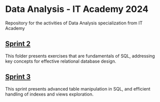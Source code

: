# Data Analysis - IT Academy 2024
Repository for the activities of Data Analysis specialization from IT Academy

## [Sprint 2](https://github.com/ssilvacris/data_analysis_it_academy_2024/tree/main/sprint_2)
This folder presents exercises that are fundamentals of SQL, addressing key concepts for effective relational database design. 


## [Sprint 3](https://github.com/ssilvacris/data_analysis_it_academy_2024/tree/main/sprint_3)
This sprint presents advanced table manipulation in SQL, and efficient handling of indexes and views exploration.
